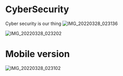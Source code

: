 # CyberSecurity
Cyber security is our thing
![IMG_20220328_023136](https://user-images.githubusercontent.com/45121072/160303945-54615b84-34ee-456f-b137-56e78c916333.jpg)

![IMG_20220328_023202](https://user-images.githubusercontent.com/45121072/160303973-9e46c565-0a11-4fc3-9c7e-e1c74b4ffc7e.jpg)

# Mobile version

![IMG_20220328_023102](https://user-images.githubusercontent.com/45121072/160303997-10041ceb-a55a-4523-b301-a376f8b8083c.jpg)
